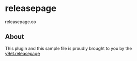 # releasepage

releasepage.co


## About

This plugin and this sample file is proudly brought to you by the [y9et.releasepage](http://y9et.releasepage.co)
